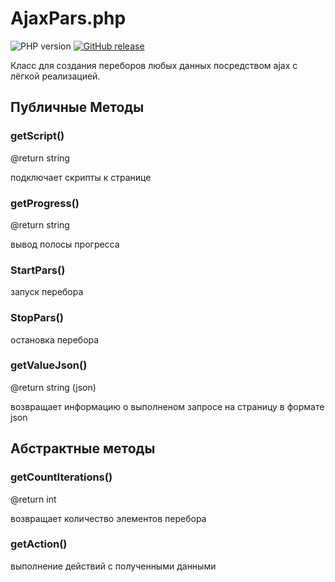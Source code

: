 AjaxPars.php
========
![PHP version](https://img.shields.io/badge/PHP->=v5.6-green.svg?php=5.6)    [![GitHub release](https://img.shields.io/badge/releases-1.2.0-blue.svg)](https://github.com/indeximstudio/AjaxPars/releases)

Класс для создания переборов любых данных посредством ajax c лёгкой реализацией.


## Публичные Методы
### getScript()
@return string

подключает скрипты к странице

### getProgress()
@return string

вывод полосы прогресса

### StartPars()
запуск перебора

### StopPars()
остановка перебора

### getValueJson()
@return string (json)

возвращает информацию о выполненом запросе на страницу в формате json



## Абстрактные методы

### getCountIterations()
@return int

возвращает количество элементов перебора

### getAction()
выполнение действий c полученными данными

